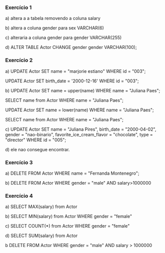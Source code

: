 ### Exercício 1 

a) altera a a tabela removendo a coluna salary

b) altera a coluna gender para sex VARCHAR(6)

c) alteraria a coluna gender para gender VARCHAR(255)

d) ALTER TABLE Actor CHANGE gender gender VARCHAR(100);

### Exercício 2

a) 
UPDATE Actor
SET name = "marjorie estiano"
WHERE id = "003";

UPDATE Actor
SET birth_date = '2000-12-16'
WHERE id = "003";

b)
UPDATE Actor
SET name = upper(name)
WHERE name = "Juliana Paes";

SELECT name from Actor WHERE name = "Juliana Paes";

UPDATE Actor
SET name = lower(name)
WHERE name = "Juliana Paes";

SELECT name from Actor WHERE name = "Juliana Paes";

c) 
UPDATE Actor
SET name = "Juliana Pires", birth_date = "2000-04-02", gender = "nao-binario", favorite_ice_cream_flavor = "chocolate", type = "director"
WHERE id = "005";

d) ele nao consegue encontrar.

### Exercício 3

a) DELETE FROM Actor WHERE name = "Fernanda Montenegro";

b) DELETE FROM Actor WHERE gender = "male" AND salary>1000000

### Exercício 4 

a) SELECT MAX(salary) from Actor

b) SELECT MIN(salary) from Actor WHERE gender = "female"

c) SELECT COUNT(*) from Actor WHERE gender = "female"

d) SELECT SUM(salary) from Actor

b
DELETE FROM Actor
WHERE
gender = "male" AND
salary > 1000000